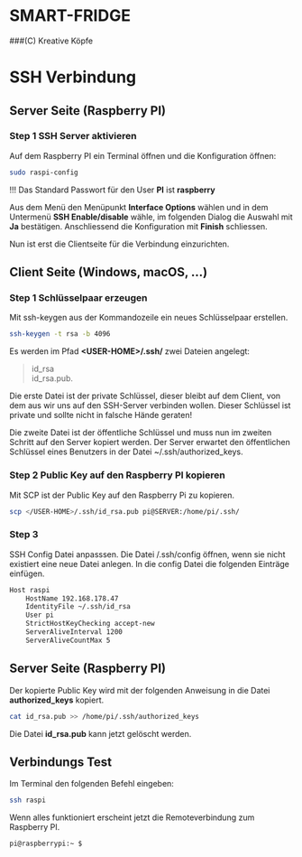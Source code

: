# SMART-FRIDGE
###(C) Kreative Köpfe 


# SSH Verbindung
## Server Seite (Raspberry PI)
### Step 1 SSH Server aktivieren

Auf dem Raspberry PI ein Terminal öffnen und die Konfiguration öffnen:

```sh
sudo raspi-config
```
!!! Das Standard Passwort für den User __PI__ ist __raspberry__

Aus dem Menü den Menüpunkt __Interface Options__ wählen und in dem Untermenü
__SSH Enable/disable__ wähle, im folgenden Dialog die Auswahl mit __Ja__ bestätigen.
Anschliessend die Konfiguration mit __Finish__ schliessen.  

Nun ist erst die Clientseite für die Verbindung einzurichten.


## Client Seite (Windows, macOS, ...)
### Step 1 __Schlüsselpaar erzeugen__

Mit ssh-keygen aus der Kommandozeile ein neues Schlüsselpaar erstellen.
```bash
ssh-keygen -t rsa -b 4096
```
Es werden im Pfad __\<USER-HOME\>/.ssh/__ zwei Dateien angelegt: 
> id_rsa  
> id_rsa.pub. 

Die erste Datei ist der private Schlüssel, dieser bleibt auf dem Client, von dem 
aus wir uns auf den SSH-Server verbinden wollen. 
Dieser Schlüssel ist private und sollte nicht in falsche Hände geraten!

Die zweite Datei ist der öffentliche Schlüssel und muss nun im zweiten 
Schritt auf den Server kopiert werden. 
Der Server erwartet den öffentlichen Schlüssel eines Benutzers in der 
Datei ~/.ssh/authorized_keys.

### Step 2 Public Key auf den Raspberry PI kopieren

Mit SCP ist der Public Key auf den Raspberry Pi zu kopieren.

```sh
scp </USER-HOME>/.ssh/id_rsa.pub pi@SERVER:/home/pi/.ssh/
````

### Step 3 

SSH Config Datei anpasssen. Die Datei </USER-HOME>/.ssh/config
öffnen, wenn sie nicht existiert eine neue Datei anlegen.
In die config Datei die folgenden Einträge einfügen.

```sh
Host raspi
    HostName 192.168.178.47
    IdentityFile ~/.ssh/id_rsa
    User pi
    StrictHostKeyChecking accept-new
    ServerAliveInterval 1200
    ServerAliveCountMax 5
```

## Server Seite (Raspberry PI)

Der kopierte Public Key wird mit der folgenden Anweisung in die 
Datei __authorized_keys__ kopiert. 

```sh
cat id_rsa.pub >> /home/pi/.ssh/authorized_keys
```
Die Datei __id_rsa.pub__ kann jetzt gelöscht werden. 

## Verbindungs Test

Im Terminal den folgenden Befehl eingeben:

```sh
ssh raspi
```

Wenn alles funktioniert erscheint jetzt die Remoteverbindung 
zum Raspberry PI.

```sh
pi@raspberrypi:~ $
```

